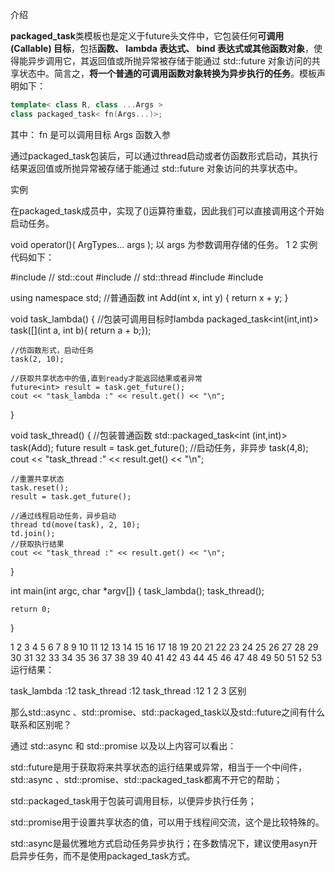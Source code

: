 介绍

**packaged_task**类模板也是定义于future头文件中，它包装任何**可调用 (Callable) 目标**，包括**函数、 lambda 表达式、 bind 表达式或其他函数对象**，使得能异步调用它，其返回值或所抛异常被存储于能通过 std::future 对象访问的共享状态中。简言之，**将一个普通的可调用函数对象转换为异步执行的任务**。模板声明如下：
```cpp
template< class R, class ...Args > 
class packaged_task< fn(Args...)>;
```

其中：
fn 是可以调用目标
Args 函数入参

通过packaged_task包装后，可以通过thread启动或者仿函数形式启动，其执行结果返回值或所抛异常被存储于能通过 std::future 对象访问的共享状态中。

实例

在packaged_task成员中，实现了()运算符重载，因此我们可以直接调用这个开始启动任务。

void operator()( ArgTypes... args );
以 args 为参数调用存储的任务。
1
2
实例代码如下：

#include <iostream>           // std::cout
#include <thread>             // std::thread
#include <chrono>
#include <future>

using namespace std;
//普通函数
int Add(int x, int y)
{
    return x + y;
}


void task_lambda()
{
    //包装可调用目标时lambda
    packaged_task<int(int,int)> task([](int a, int b){ return a + b;});
    
    //仿函数形式，启动任务
    task(2, 10);
    
    //获取共享状态中的值,直到ready才能返回结果或者异常
    future<int> result = task.get_future();
    cout << "task_lambda :" << result.get() << "\n";
}

void task_thread()
{
    //包装普通函数
    std::packaged_task<int (int,int)> task(Add);
    future<int> result = task.get_future();
    //启动任务，非异步
    task(4,8);
    cout << "task_thread :" << result.get() << "\n";
        
    //重置共享状态
    task.reset();
    result = task.get_future();

    //通过线程启动任务，异步启动
    thread td(move(task), 2, 10);
    td.join();
    //获取执行结果
    cout << "task_thread :" << result.get() << "\n";
}

int main(int argc, char *argv[])
{
    task_lambda();
    task_thread();

    return 0;
}

1
2
3
4
5
6
7
8
9
10
11
12
13
14
15
16
17
18
19
20
21
22
23
24
25
26
27
28
29
30
31
32
33
34
35
36
37
38
39
40
41
42
43
44
45
46
47
48
49
50
51
52
53
运行结果：

task_lambda :12
task_thread :12
task_thread :12
1
2
3
区别

那么std::async 、std::promise、std::packaged_task以及std::future之间有什么联系和区别呢？

通过 std::async 和 std::promise 以及以上内容可以看出：

std::future是用于获取将来共享状态的运行结果或异常，相当于一个中间件，std::async 、std::promise、std::packaged_task都离不开它的帮助；

std::packaged_task用于包装可调用目标，以便异步执行任务；

std::promise用于设置共享状态的值，可以用于线程间交流，这个是比较特殊的。

std::async是最优雅地方式启动任务异步执行；在多数情况下，建议使用asyn开启异步任务，而不是使用packaged_task方式。
<!--stackedit_data:
eyJoaXN0b3J5IjpbMTA1MTA3NjU0MywtMjQ4ODU2ODYyXX0=
-->